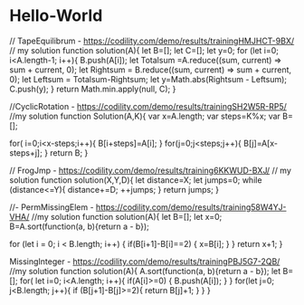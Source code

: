 # Hello-World
// TapeEquilibrum - https://codility.com/demo/results/trainingHMJHCT-9BX/
// my solution
function solution(A){
  let B=[];
  let C=[];
  let y=0;
for (let i=0; i<A.length-1; i++){
  B.push(A[i]);
let Totalsum =A.reduce((sum, current) => sum + current, 0);
let Rightsum = B.reduce((sum, current) => sum + current, 0);
let Leftsum = Totalsum-Rightsum;
 let y=Math.abs(Rightsum - Leftsum);
  C.push(y);
  }
 return Math.min.apply(null, C); 
}

//CyclicRotation - https://codility.com/demo/results/trainingSH2W5R-RP5/
//my solution
function Solution(A,K){
var x=A.length;
var steps=K%x;
var B=[];

for( i=0;i<x-steps;i++){
B[i+steps]=A[i];
}
for(j=0;j<steps;j++){
B[j]=A[x-steps+j];
}
return B;
}

// FrogJmp - https://codility.com/demo/results/training6KKWUD-BXJ/
// my solution
function solution(X,Y,D){
let distance=X;
let jumps=0;
while (distance<=Y){
 distance+=D;
  ++jumps;
 }
return jumps;
}

//- PermMissingElem - https://codility.com/demo/results/training58W4YJ-VHA/
//my solution
function solution(A){
 let B=[];
 let x=0;
 B=A.sort(function(a, b){return a - b});
 
for (let i = 0; i < B.length; i++) {
 if(B[i+1]-B[i]==2) {
  x=B[i];
  }
  }
  return x+1;
  }

MissingInteger - https://codility.com/demo/results/trainingPBJ5G7-2QB/
//my solution
function solution(A){
A.sort(function(a, b){return a - b});
let B=[];
for( let i=0; i<A.length; i++){
  if(A[i]>=0) {
   B.push(A[i]);
 }
}
for(let j=0; j<B.length; j++){
if (B[j+1]-B[j]>=2){
return B[j]+1;
}
}
}



